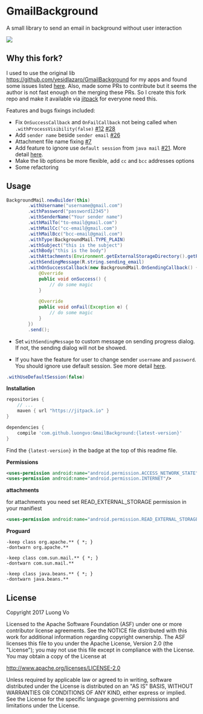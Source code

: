 # GmailBackground
A small library to send an email in background without user interaction

[![](https://jitpack.io/v/luongvo/GmailBackground.svg)](https://jitpack.io/#luongvo/GmailBackground)

## Why this fork?
I used to use the original lib https://github.com/yesidlazaro/GmailBackground for my apps and found some issues listed [here](https://github.com/yesidlazaro/GmailBackground/issues). Also, made some PRs to contribute but it seems the author is not fast enough on the merging these PRs. So I create this fork repo and make it available via [jitpack](https://jitpack.io) for everyone need this.

Features and bugs fixings included:
- Fix `OnSuccessCallback` and `OnFailCallback` not being called when `.withProcessVisibility(false)` [#12](https://github.com/yesidlazaro/GmailBackground/issues/12) [#28](https://github.com/yesidlazaro/GmailBackground/issues/28)
- Add `sender name` beside `sender email` [#26](https://github.com/yesidlazaro/GmailBackground/issues/26)
- Attachment file name fixing [#7](https://github.com/yesidlazaro/GmailBackground/issues/7)
- Add feature to ignore use `default session` from `java mail` [#21](https://github.com/yesidlazaro/GmailBackground/issues/21). More detail [here](http://docs.oracle.com/javaee/6/api/javax/mail/Session.html#getDefaultInstance).
- Make the lib options be more flexible, add `cc` and `bcc` addresses options
- Some refactoring

## Usage
```java
BackgroundMail.newBuilder(this)
        .withUsername("username@gmail.com")
        .withPassword("password12345")
        .withSenderName("Your sender name")
        .withMailTo("to-email@gmail.com")
        .withMailCc("cc-email@gmail.com")
        .withMailBcc("bcc-email@gmail.com")
        .withType(BackgroundMail.TYPE_PLAIN)
        .withSubject("this is the subject")
        .withBody("this is the body")
        .withAttachments(Environment.getExternalStorageDirectory().getPath() + "/test.txt")
        .withSendingMessage(R.string.sending_email)
        .withOnSuccessCallback(new BackgroundMail.OnSendingCallback() {
            @Override
            public void onSuccess() {
                // do some magic
            }
            
            @Override
            public void onFail(Exception e) {
                // do some magic
            }
        })
        .send();
```
- Set `withSendingMessage` to custom message on sending progress dialog. If not, the sending dialog will not be showed.

- If you have the feature for user to change sender `username` and `password`. You should ignore use default session. See more detail [here](http://docs.oracle.com/javaee/6/api/javax/mail/Session.html#getDefaultInstance).
```java
.withUseDefaultSession(false)
```
**Installation**

```groovy
repositories {
    // ...
    maven { url "https://jitpack.io" }
}
```
```groovy
dependencies {
    compile 'com.github.luongvo:GmailBackground:{latest-version}'
}
```
Find the `{latest-version}` in the badge at the top of this readme file.

**Permissions**
```xml
<uses-permission android:name="android.permission.ACCESS_NETWORK_STATE"/>
<uses-permission android:name="android.permission.INTERNET"/>
```
**attachments**

for attachments you need set READ_EXTERNAL_STORAGE permission in your manifiest
```xml
<uses-permission android:name="android.permission.READ_EXTERNAL_STORAGE"/>
```

**Proguard**
```
-keep class org.apache.** { *; }
-dontwarn org.apache.**

-keep class com.sun.mail.** { *; }
-dontwarn com.sun.mail.**

-keep class java.beans.** { *; }
-dontwarn java.beans.**
```

## License
Copyright 2017 Luong Vo

Licensed to the Apache Software Foundation (ASF) under one or more contributor license agreements. See the NOTICE file distributed with this work for additional information regarding copyright ownership. The ASF licenses this file to you under the Apache License, Version 2.0 (the "License"); you may not use this file except in compliance with the License. You may obtain a copy of the License at

http://www.apache.org/licenses/LICENSE-2.0

Unless required by applicable law or agreed to in writing, software distributed under the License is distributed on an "AS IS" BASIS, WITHOUT WARRANTIES OR CONDITIONS OF ANY KIND, either express or implied. See the License for the specific language governing permissions and limitations under the License.
